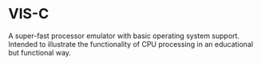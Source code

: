 # VIS-C
 A super-fast processor emulator with basic operating system support. Intended to illustrate the functionality of CPU processing in an educational but functional way.

